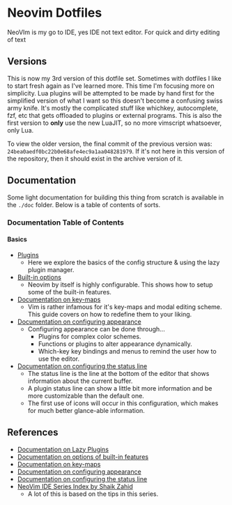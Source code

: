 # Neovim Dotfiles

NeoVIm is my go to IDE, yes IDE not text editor. For quick and dirty editing of text 

## Versions

This is now my 3rd version of this dotfile set.
Sometimes with dotfiles I like to
start fresh again as I've learned more.
This time I'm focusing more on simplicity.
Lua plugins will be attempted to be made by hand first for
the simplified version of what
I want so this doesn't become a confusing swiss army knife.
It's mostly the complicated stuff like whichkey, autocomplete,
fzf, etc that gets offloaded to plugins or external programs.
This is also the first version to **only** use the new LuaJIT,
so no more vimscript whatsoever, only Lua.

To view the older version,
the final commit of the previous version was:
`24bea0aedf0bc22b0e68afe4ec9a1aa048281979`.
If it's not here in this version of the repository,
then it should exist in the archive version of it.

## Documentation

Some light documentation for building this thing from
scratch is available in the `./doc` folder.
Below is a table of contents of sorts.

### Documentation Table of Contents

#### Basics

* [Plugins][lazy-plugs-me]
  * Here we explore the basics of the config structure &
    using the lazy plugin manager.
* [Built-in options][options-me]
  * Neovim by itself is highly configurable.
    This shows how to setup some of the built-in features.
* [Documentation on key-maps][keys-me]
  * Vim is rather infamous for it's key-maps and modal editing scheme.
    This guide covers on how to redefine them to your liking.
* [Documentation on configuring appearance][appearance-me]
  * Configuring appearance can be done through...
    * Plugins for complex color schemes.
    * Functions or plugins to alter appearance dynamically.
    * Which-key key bindings and menus to remind the user how to use the editor.
* [Documentation on configuring the status line][statusline-me]
  * The status line is the line at the bottom of the editor that
    shows information about the current buffer.
  * A plugin status line can show a little bit more information
    and be more customizable than the default one.
  * The first use of icons will occur in this configuration,
    which makes for much better glance-able information.

## References

* [Documentation on Lazy Plugins][lazy-plugs-me]
* [Documentation on options of built-in features][options-me]
* [Documentation on key-maps][keys-me]
* [Documentation on configuring appearance][appearance-me]
* [Documentation on configuring the status line][statusline-me]
* [NeoVim IDE Series Index by Shaik Zahid][neovim-ide-idx-zahid]
  * A lot of this is based on the tips in this series.


<!-- Hidden Reference Link Sources -->
[lazy-plugs-me]: ./doc/lazy-plugins.md "Documentation on Lazy Plugins"
[options-me]: ./doc/options.md "Documentation on options of built-in features"
[keys-me]: ./doc/keys.md "Documentation on key-maps"
[appearance-me]: ./doc/appearance.md "Documentation on configuring appearance"
[statusline-me]: ./doc/status-line.md "Documentation on configuring the status line"
[neovim-ide-idx-zahid]: https://medium.com/@shaikzahid0713/the-neovim-series-32163eb1f5d0 "NeoVim IDE Series by Shaik Zahid"
